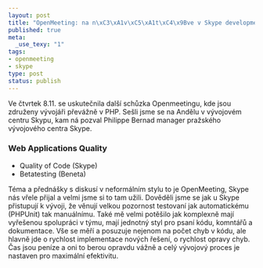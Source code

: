 ```yaml
--- 
layout: post
title: "OpenMeeting: na n\xC3\xA1v\xC5\xA1t\xC4\x9Bve v Skype development center v Praze"
published: true
meta: 
  _use_texy: "1"
tags: 
- openmeeting
- skype
type: post
status: publish
---
```

<p>Ve čtvrtek 8.11. se uskutečnila dal&#x161;&#xED; schůzka Openmeetingu, kde jsou združeny v&#xFD;voj&#xE1;ři přev&#xE1;žně v PHP. Se&#x161;li jsme se na Andělu v v&#xFD;vojov&#xE9;m centru Skypu, kam n&#xE1; pozval Philippe Bernad manager pražsk&#xE9;ho v&#xFD;vojov&#xE9;ho centra Skype.</p>  <h3>Web Applications Quality</h3>  <ul>   <li>Quality of Code (Skype)</li>    <li>Betatesting (Beneta)</li> </ul>  <p>T&#xE9;ma a předn&#xE1;&#x161;ky s diskus&#xED; v neform&#xE1;ln&#xED;m stylu to je OpenMeeting, Skype n&#xE1;s vřele přijal a velmi jsme si to tam užili. Dověděli jsme se jak u Skype přistupuj&#xED; k v&#xFD;voji, že věnuj&#xED; velkou pozornost testovan&#xED; jak automatick&#xE9;mu (PHPUnit) tak manu&#xE1;ln&#xED;mu. Tak&#xE9; mě velmi potě&#x161;ilo jak komplexně maj&#xED; vyře&#x161;enou spolupr&#xE1;ci v t&#xFD;mu, maj&#xED; jednotn&#xFD; styl pro psan&#xED; k&#xF3;du, komnt&#xE1;řů a dokumentace. V&#x161;e se měř&#xED; a posuzuje nejenom na počet chyb v k&#xF3;du, ale hlavně jde o rychlost implementace nov&#xFD;ch ře&#x161;en&#xED;, o rychlost opravy chyb. Čas jsou pen&#xED;ze a oni to berou opravdu v&#xE1;žně a cel&#xFD; v&#xFD;vojov&#xFD; proces je nastaven pro maxim&#xE1;ln&#xED; efektivitu.</p>
